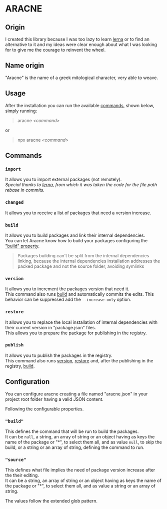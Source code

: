 # ARACNE

## Origin
I created this library because I was too lazy to learn [lerna](https://github.com/lerna/lerna/) or to find an alternative to it and my ideas were clear enough about what I was looking for to give me the courage to reinvent the wheel.

## Name origin
"Aracne" is the name of a greek mitological character, very able to weave.

## Usage
After the installation you can run the available [commands](#commands), shown below, simply running:
> aracne *\<command>*

or
> npx aracne *\<command>*

## Commands
### `import`
It allows you to import external packages (not remotely).  
_Special thanks to [lerna](https://github.com/lerna/lerna/), from which it was taken the code for the file path rebase in commits._

### `changed`
It allows you to receive a list of packages that need a version increase.

### `build`
It allows you to build packages and link their internal dependencies.  
You can let Aracne know how to build your packages configuring the ["build" property](#%22build%22).
> Packages building can't be split from the internal dependencies linking, because the internal dependencies installation addresses the packed package and not the source folder, avoiding symlinks

### `version`
It allows you to increment the packages version that need it.  
This command also runs [build](#build) and automatically commits the edits. This behavior can be suppressed add the `--increase-only` option.

### `restore`
It allows you to replace the local installation of internal dependencies with their current version in "package.json" files.  
This allows you to prepare the package for publishing in the registry.

### `publish`
It allows you to publish the packages in the registry.  
This command also runs [version](#version), [restore](#restore) and, after the publishing in the registry, [build](#build).

## Configuration
You can configure aracne creating a file named "aracne.json" in your project root folder having a valid JSON content.

Following the configurable properties.
### `"build"`
This defines the command that will be run to build the packages.  
It can be `null`, a string, an array of string or an object having as keys the name of the package or "\*", to select them all, and as value `null`, to skip the build, or a string or an array of string, defining the command to run.

### `"source"`
This defines what file implies the need of package version increase after the their editing.  
It can be a string, an array of string or an object having as keys the name of the package or "\*", to select them all, and as value a string or an array of string.  

The values follow the extended glob pattern.